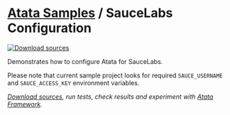 # [Atata Samples](https://github.com/atata-framework/atata-samples) / SauceLabs Configuration

[![Download sources](https://img.shields.io/badge/Download-sources-brightgreen.svg)](https://github.com/atata-framework/atata-samples/raw/main/_archives/SauceLabs.zip)

Demonstrates how to configure Atata for SauceLabs.

Please note that current sample project looks for required `SAUCE_USERNAME` and `SAUCE_ACCESS_KEY` environment variables.

*[Download sources](https://github.com/atata-framework/atata-samples/raw/main/_archives/SauceLabs.zip), run tests, check results and experiment with [Atata Framework](https://atata.io).*

